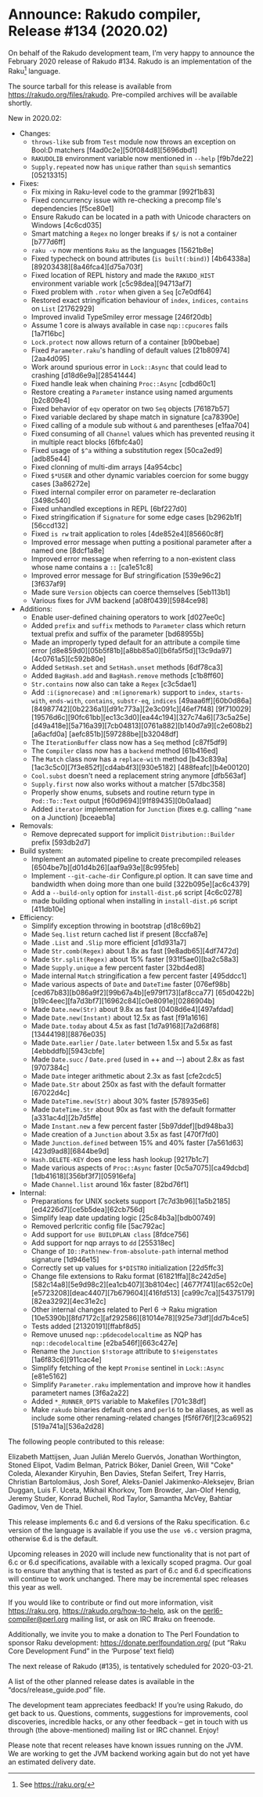 # Announce: Rakudo compiler, Release #134 (2020.02)

On behalf of the Rakudo development team, I’m very happy to announce the
February 2020 release of Rakudo #134. Rakudo is an implementation of
the Raku[^1] language.

The source tarball for this release is available from
<https://rakudo.org/files/rakudo>.
Pre-compiled archives will be available shortly.

New in 2020.02:
  + Changes:
    + `throws-like` sub from `Test` module now throws an exception on
      Bool:D matchers [f4ad0c2e][50f084d8][5696dbd1]
    + `RAKUDOLIB` environment variable now mentioned in `--help` [f9b7de22]
    + `Supply.repeated` now has `unique` rather than `squish` semantics [05213315]
  + Fixes:
    + Fix mixing in Raku-level code to the grammar [992f1b83]
    + Fixed concurrency issue with re-checking a precomp file's dependencies [f5ce80e1]
    + Ensure Rakudo can be located in a path with Unicode characters on Windows [4c6cd035]
    + Smart matching a `Regex` no longer breaks if `$/` is not a container [b777d6ff]
    + `raku -v` now mentions `Raku` as the languages [15621b8e]
    + Fixed typecheck on bound attributes (`is built(:bind)`)
      [4b64338a][89203438][8a46fca4][d75a703f]
    + Fixed location of REPL history and made the `RAKUDO_HIST`
      environment variable work [c5c98dea][94713af7]
    + Fixed problem with `.rotor` when given a `Seq` [c7e0df64]
    + Restored exact stringification behaviour of `index`, `indices`, `contains` on `List` [21762929]
    + Improved invalid TypeSmiley error message [246f20db]
    + Assume 1 core is always available in case `nqp::cpucores` fails [1a7f16bc]
    + `Lock.protect` now allows return of a container [b90bebae]
    + Fixed `Parameter.raku`'s handling of default values [21b80974][2aa4d095]
    + Work around spurious error in `Lock::Async` that
      could lead to crashing [d18d6e9a][28541444]
    + Fixed handle leak when chaining `Proc::Async` [cdbd60c1]
    + Restore creating a `Parameter` instance using named arguments [b2c809e4]
    + Fixed behavior of `eqv` operator on two `Seq` objects [76187b57]
    + Fixed variable declared by shape match in signature [ca78390e]
    + Fixed calling of a module sub without `&` and parentheses [e1faa704]
    + Fixed consuming of all `Channel` values which has prevented
      reusing it in multiple react blocks [6fbfc4a0]
    + Fixed usage of `$^a` withing a substitution regex [50ca2ed9][adb85e44]
    + Fixed clonning of multi-dim arrays [4a954cbc]
    + Fixed `$*USER` and other dynamic variables coercion for some buggy cases [3a86272e]
    + Fixed internal compiler error on parameter re-declaration [3498c540]
    + Fixed unhandled exceptions in REPL [6bf227d0]
    + Fixed stringification if `Signature` for some edge cases [b2962b1f][56ccd132]
    + Fixed `is rw` trait application to roles [4de852e4][85660c8f]
    + Improved error message when putting a positional parameter after a named one [8dcf1a8e]
    + Improved error message when referring to a non-existent class whose name contains a `::` [ca1e51c8]
    + Improved error message for Buf stringification [539e96c2][3f637af9]
    + Made sure `Version` objects can coerce themselves [5eb113b1]
    + Various fixes for JVM backend [a08f0439][5984ce98]
  + Additions:
    + Enable user-defined chaining operators to work [d027ee0c]
    + Added `prefix` and `suffix` methods to `Parameter` class which return
      textual prefix and suffix of the parameter [bd68955b]
    + Made an improperly typed default for an attribute a compile time error
      [d8e859d0][05b5f81b][a8bb85a0][b6fa5f5d][13c9da97][4c0761a5][c592b80e]
    + Added `SetHash.set` and `SetHash.unset` methods [6df78ca3]
    + Added `BagHash.add` and `BagHash.remove` methods [c1b8ff60]
    + `Str.contains` now also can take a `Regex` [c3c5dae1]
    + Add `:i(ignorecase)` and `:m(ignoremark)` support to
      `index`, `starts-with`, `ends-with`, `contains`, `substr-eq`, `indices`
      [49aaa6ff][60b0d86a][84987742][0b2236a1][d91c773a][2e3c091c][46ef7f48]
      [9f710029][19576d6c][90fc61bb][ec13c3d0][ea44c194][327c74a6][73c5a25e]
      [d49a418e][5a716a39][7cb04813][0761a882][b140d7a9][c2e608b2][a6acfd0a]
      [aefc851b][597288be][b32048df]
    + The `IterationBuffer` class now has a `Seq` method [c87f5df9]
    + The `Compiler` class now has a `backend` method [61b416ed]
    + The `Match` class now has a `replace-with` method
      [b43c839a][1ac3c5c0][7f3e852f][cd4ab4f3][930e5182]
      [488feafc][b4e00120]
    + `Cool.subst` doesn't need a replacement string anymore [dfb563af]
    + `Supply.first` now also works without a matcher [57dbc358]
    + Properly show enums, subsets and routine return type in `Pod::To::Text` output
      [f60d9694][91f89435][0b0a1aad]
    + Added `iterator` implementation for `Junction` (fixes e.g. calling `^name` on a Junction) [bceaeb1a]
  + Removals:
    + Remove deprecated support for implicit `Distribution::Builder` prefix [593db2d7]
  + Build system:
    + Implement an automated pipeline to create precompiled releases
      [6504be7b][d01d4b26][aaf9a93e][8c995feb]
    + Implement `--git-cache-dir` Configure.pl option.
      It can save time and bandwidth when doing more than one build [322b095e][ac6c4379]
    + Add a `--build-only` option for `install-dist.p6` script [4c6c0278]
    + made building optional when installing in `install-dist.p6` script [411db10e]
  + Efficiency:
    + Simplify exception throwing in bootstrap [d18c69b2]
    + Made `Seq.list` return cached list if present [8ccfa87e]
    + Made `.List` and `.Slip` more efficient [d1d931a7]
    + Made `Str.comb(Regex)` about 1.8x as fast [9e8adb65][4df7472d]
    + Made `Str.split(Regex)` about 15% faster [931f5ae0][ba2c58a3]
    + Made `Supply.unique` a few percent faster [32bd4ed8]
    + Made internal `Match` stringification a few percent faster [495ddcc1]
    + Made various aspects of `Date` and `DateTime` faster
      [076ef98b][ced67b83][b086a9f2][99b67a4b][e979f173][af8cca77]
      [65d0422b][b19c4eec][fa7d3bf7][16962c84][c0e8091e][0286904b]
    + Made `Date.new(Str)` about 9.8x as fast [0408d6e4][497afdad]
    + Made `Date.new(Instant)` about 12.5x as fast [f91a1616]
    + Made `Date.today` about 4.5x as fast [1d7a9168][7a2d68f8][13444198][8876e035]
    + Made `Date.earlier` / `Date.later` between 1.5x and 5.5x as fast [4ebbddfb][5943cbfe]
    + Made `Date.succ` / `Date.pred` (used in ++ and --) about 2.8x as fast [9707384c]
    + Made `Date` integer arithmetic about 2.3x as fast [cfe2cdc5]
    + Made `Date.Str` about 250x as fast with the default formatter [67022d4c]
    + Made `DateTime.new(Str)` about 30% faster [578935e6]
    + Made `DateTime.Str` about 90x as fast with the default formatter [a331ac4d][2b7d5ffe]
    + Made `Instant.new` a few percent faster [5b97ddef][bd948ba3]
    + Made creation of a `Junction` about 3.5x as fast [470f7fd0]
    + Made `Junction.defined` between 15% and 40% faster [7a561d63][423d9ad8][6844be9d]
    + `Hash.DELETE-KEY` does one less hash lookup [9217b1c7]
    + Made various aspects of `Proc::Async` faster [0c5a7075][ca49dcbd][1db41618][356bf3f7][05916efa]
    + Made `Channel.list` around 16x faster [82bd76f1]
  + Internal:
    + Preparations for UNIX sockets support [7c7d3b96][1a5b2185][ed4226d7][ce5b5dea][62cb756d]
    + Simplify leap date updating logic [25c84b3a][bdb00749]
    + Removed perlcritic config file [5ac792ac]
    + Add support for `use BUILDPLAN class` [8fdce756]
    + Add support for nqp arrays to `dd` [255318ec]
    + Change of `IO::Path!new-from-absolute-path` internal method signature [1d946e15]
    + Correctly set up values for `$*DISTRO` initialization [22d5ffc3]
    + Change file extensions to Raku format
      [61821ffa][8c242d5e][582c14a8][5e9d98c2][ea1cb407][3b8104ec]
      [4677f741][ac652c0e][e5723208][deac4407][7b679604][416fd513]
      [ca99c7ca][54375179][82ea3292][4ec31e2c]
    + Other internal changes related to Perl 6 -> Raku migration
      [10e5390b][8fd7172c][af292586][81014e78][925e73df][dd7b4ce5]
    + Tests added [21320191][ffabf8d5]
    + Remove unused `nqp::p6decodelocaltime` as NQP has `nqp::decodelocaltime` [e2ba546f][663c427e]
    + Rename the `Junction` `$!storage` attribute to `$!eigenstates` [1a6f83c6][911cac4e]
    + Simplify fetching of the kept `Promise` sentinel in `Lock::Async` [e81e5162]
    + Simplify `Parameter.raku` implementation and improve how it handles parametert names [3f6a2a22]
    + Added `*_RUNNER_OPTS` variable to Makefiles [701c38df]
    + Make `rakudo` binaries default ones and `perl6` to be aliases,
      as well as include some other renaming-related changes
      [f5f6f76f][23ca6952][519a741a][536a2d28]

The following people contributed to this release:

Elizabeth Mattijsen, Juan Julián Merelo Guervós, Jonathan Worthington,
Stoned Elipot, Vadim Belman, Patrick Böker, Daniel Green, Will "Coke"
Coleda, Alexander Kiryuhin, Ben Davies, Stefan Seifert, Trey Harris,
Christian Bartolomäus, Josh Soref, Aleks-Daniel Jakimenko-Aleksejev,
Brian Duggan, Luis F. Uceta, Mikhail Khorkov, Tom Browder, Jan-Olof Hendig,
Jeremy Studer, Konrad Bucheli, Rod Taylor, Samantha McVey, Bahtiar Gadimov,
Ven de Thiel.

This release implements 6.c and 6.d versions of the Raku specification.
6.c version of the language is available if you use the `use v6.c`
version pragma, otherwise 6.d is the default.

Upcoming releases in 2020 will include new functionality that is not
part of 6.c or 6.d specifications, available with a lexically scoped
pragma. Our goal is to ensure that anything that is tested as part of
6.c and 6.d specifications will continue to work unchanged. There may
be incremental spec releases this year as well.

If you would like to contribute or find out more information, visit
<https://raku.org>, <https://rakudo.org/how-to-help>, ask on the
<perl6-compiler@perl.org> mailing list, or ask on IRC #raku on freenode.

Additionally, we invite you to make a donation to The Perl Foundation
to sponsor Raku development: <https://donate.perlfoundation.org/>
(put “Raku Core Development Fund” in the ‘Purpose’ text field)

The next release of Rakudo (#135), is tentatively scheduled for 2020-03-21.

A list of the other planned release dates is available in the
“docs/release_guide.pod” file.

The development team appreciates feedback! If you’re using Rakudo, do
get back to us. Questions, comments, suggestions for improvements, cool
discoveries, incredible hacks, or any other feedback – get in touch with
us through (the above-mentioned) mailing list or IRC channel. Enjoy!

Please note that recent releases have known issues running on the JVM.
We are working to get the JVM backend working again but do not yet have
an estimated delivery date.

[^1]: See <https://raku.org/>
